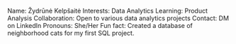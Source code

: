 Name: Žydrūnė Kelpšaitė
Interests: Data Analytics
Learning: Product Analysis
Collaboration: Open to various data analytics projects
Contact: DM on LinkedIn
Pronouns: She/Her
Fun fact: Created a database of neighborhood cats for my first SQL project.

<!---
ZydruneKelpsaite/ZydruneKelpsaite is a ✨ special ✨ repository because its `README.md` (this file) appears on your GitHub profile.
You can click the Preview link to take a look at your changes.
--->
